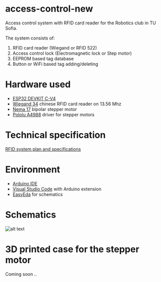 # access-control-new
Access control system with RFID card reader for the Robotics club in TU Sofia.

The system consists of:
1. RFID card reader (Wiegand or RFID 522)
2. Access control lock (Electromagnetic lock or Step motor)
3. EEPROM based tag database
4. Button or WiFi based tag adding/deleting

# Hardware used

- [ESP32 DEVKIT C-V4](https://www.espressif.com/en/products/devkits/esp32-devkitc/overview)
- [Wiegand 34](https://www.banggood.com/Long-Range-RFID-Card-Reader-13_56MHZ125KHZ-Proximity-Card-Access-Control-Reader-Wiegand34-IP65-Waterproof-NFC-Reader-p-1534554.html) chinese RFID card reader on 13.56 Mhz
- [Nema 17](https://erelement.com/motori-reduktori/stepper-motor-12) bipolar stepper motor
- [Pololu A4988](https://erelement.com/motor-control/motor-driver-a4988) driver for stepper motors

# Technical specification 
[RFID system plan and specifications](https://docs.google.com/document/d/1yX86LziYzrwqBx-fCvdq2RcesHaJ3FzYKwYy3UPbjlI)

# Environment

- [Arduino IDE](https://www.arduino.cc/en/Main/Software)
- [Visual Studio Code](https://code.visualstudio.com/download) with Arduino extension
- [EasyEda](https://easyeda.com/page/download) for schematics

# Schematics

![alt text](https://cdn.discordapp.com/attachments/332861936926588929/834723029325709312/Schematic_test-access-control_2021-04-22_12-30-51.png)

# 3D printed case for the stepper motor

Coming soon ..
